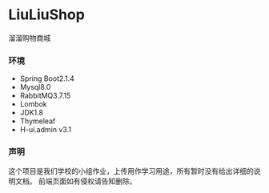 # LiuLiuShop
溜溜购物商城
<h3>环境</h3>
<ul>
  <li>Spring Boot2.1.4</li>
  <li>Mysql8.0</li>
  <li>RabbitMQ3.7.15</li>
  <li>Lombok</li>
  <li>JDK1.8</li>
  <li>Thymeleaf</li>
  <li>H-ui.admin v3.1</li>
</ul>
<h3>声明</h3>
<span>这个项目是我们学校的小组作业，上传用作学习用途，所有暂时没有给出详细的说明文档。</span>
<span>前端页面如有侵权请告知删除。</span>
